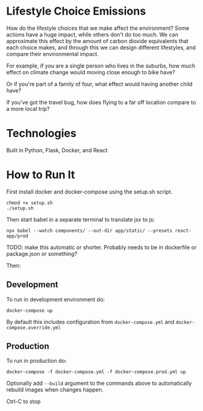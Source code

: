 # Lifestyle Choice Emissions

How do the lifestyle choices that we make affect the environment?
Some actions have a huge impact, while others don't do too much.
We can approximate this effect by the amount of carbon dioxide
equivalents that each choice makes, and through this we can design
different lifestyles, and compare their environmental impact.

For example, if you are a single person who lives in the suburbs,
how much effect on climate change would moving close enough to bike
have?

Or if you're part of a family of four, what effect would having
another child have?

If you've got the travel bug, how does flying to a far off location
compare to a more local trip?

# Technologies
Built in Python, Flask, Docker, and React

# How to Run It
First install docker and docker-compose using the setup.sh script.
```
chmod +x setup.sh
./setup.sh
```

Then start babel in a separate terminal to translate jsx to js:
```
npx babel --watch components/ --out-dir app/static/ --presets react-app/prod
```
TODO: make this automatic or shorter. Probably needs to be in dockerfile or  package.json or something?

Then:

## Development
To run in development environment do:
```
docker-compose up
```
By default this includes configuration from  `docker-compose.yml` and `docker-compose.override.yml`

## Production
To run in production do:
```
docker-compose -f docker-compose.yml -f docker-compose.prod.yml up
```

Optionally add `--build` argument to the commands above to automatically rebuild images when changes happen.

Ctrl-C to stop